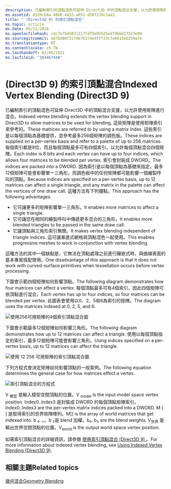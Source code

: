 ```yaml
---
description: 已編制索引的頂點混色可延伸 Direct3D 中的頂點混合支援，以允許使用矩陣進行混合。
ms.assetid: d320cb8a-48b6-4a53-a051-d50f239c1aa3
title: " (Direct3D 9) 的索引頂點混合"
ms.topic: article
ms.date: 05/31/2018
ms.openlocfilehash: c4cfe7b45831317fdf9e92525ed74bbd27323e99
ms.sourcegitcommit: a47bd86f517de76374e4fff33cfeb613eb259a7e
ms.translationtype: MT
ms.contentlocale: zh-TW
ms.lasthandoff: 01/06/2021
ms.locfileid: "104467440"
---
```

# <a name="indexed-vertex-blending-direct3d-9"></a><span data-ttu-id="aaac0-103"> (Direct3D 9) 的索引頂點混合</span><span class="sxs-lookup"><span data-stu-id="aaac0-103">Indexed Vertex Blending (Direct3D 9)</span></span>

<span data-ttu-id="aaac0-104">已編制索引的頂點混色可延伸 Direct3D 中的頂點混合支援，以允許使用矩陣進行混合。</span><span class="sxs-lookup"><span data-stu-id="aaac0-104">Indexed vertex blending extends the vertex blending support in Direct3D to allow matrices to be used for blending.</span></span> <span data-ttu-id="aaac0-105">這些矩陣是使用矩陣索引來參考的。</span><span class="sxs-lookup"><span data-stu-id="aaac0-105">These matrices are referred to by using a matrix index.</span></span> <span data-ttu-id="aaac0-106">這些索引是以每個頂點為基礎提供，並參考最多256個矩陣的調色板。</span><span class="sxs-lookup"><span data-stu-id="aaac0-106">These indices are supplied on a per-vertex basis and refer to a palette of up to 256 matrices.</span></span> <span data-ttu-id="aaac0-107">每個索引都是8位，而且每個頂點最多可有四個索引，以允許每個頂點混合四個矩陣。</span><span class="sxs-lookup"><span data-stu-id="aaac0-107">Each index is 8 bits and each vertex can have up to four indices, which allows four matrices to be blended per vertex.</span></span> <span data-ttu-id="aaac0-108">索引會封裝成 DWORD。</span><span class="sxs-lookup"><span data-stu-id="aaac0-108">The indices are packed into a DWORD.</span></span> <span data-ttu-id="aaac0-109">因為索引是以每個頂點為基礎來指定，最多12個矩陣可能會影響單一三角形，而調色板中的任何矩陣都可能影響一個繪製呼叫的頂點。</span><span class="sxs-lookup"><span data-stu-id="aaac0-109">Because indices are specified on a per-vertex basis, up to 12 matrices can affect a single triangle, and any matrix in the palette can affect the vertices of one draw call.</span></span> <span data-ttu-id="aaac0-110">這種方法有下列優點。</span><span class="sxs-lookup"><span data-stu-id="aaac0-110">This approach has the following advantages.</span></span>

-   <span data-ttu-id="aaac0-111">它可讓更多的矩陣影響單一三角形。</span><span class="sxs-lookup"><span data-stu-id="aaac0-111">It enables more matrices to affect a single triangle.</span></span>
-   <span data-ttu-id="aaac0-112">它可讓您在相同的繪製呼叫中傳遞更多混合的三角形。</span><span class="sxs-lookup"><span data-stu-id="aaac0-112">It enables more blended triangles to be passed in the same draw call.</span></span>
-   <span data-ttu-id="aaac0-113">它讓頂點與三角形索引無關。</span><span class="sxs-lookup"><span data-stu-id="aaac0-113">It makes vertex blending independent of triangle indices.</span></span> <span data-ttu-id="aaac0-114">這可讓漸進式網格與頂點混色一起使用。</span><span class="sxs-lookup"><span data-stu-id="aaac0-114">This enables progressive meshes to work in conjunction with vertex blending.</span></span>

<span data-ttu-id="aaac0-115">這種方法的其中一個缺點是，它無法在頂點處理之前進行鑲嵌式時，與曲線表面的基本專案搭配使用。</span><span class="sxs-lookup"><span data-stu-id="aaac0-115">One disadvantage of this approach is that it does not work with curved-surface primitives when tessellation occurs before vertex processing.</span></span>

<span data-ttu-id="aaac0-116">下圖會示範四個矩陣如何影響頂點。</span><span class="sxs-lookup"><span data-stu-id="aaac0-116">The following diagram demonstrates how four matrices can affect a vertex.</span></span> <span data-ttu-id="aaac0-117">每個頂點最多可有4個索引，因此四個矩陣可依頂點進行混合。</span><span class="sxs-lookup"><span data-stu-id="aaac0-117">Each vertex has up to four indices, so four matrices can be blended per vertex.</span></span> <span data-ttu-id="aaac0-118">此圖表會使用以0、2、5和6為索引的矩陣。</span><span class="sxs-lookup"><span data-stu-id="aaac0-118">The diagram uses the matrices indexed at 0, 2, 5, and 6.</span></span>

![使用256可用矩陣的4個索引頂點混合圖](images/dword1.png)

<span data-ttu-id="aaac0-120">下圖會示範最多12個矩陣如何影響三角形。</span><span class="sxs-lookup"><span data-stu-id="aaac0-120">The following diagram demonstrates how up to 12 matrices can affect a triangle.</span></span> <span data-ttu-id="aaac0-121">使用以每個頂點指定的索引，最多12個矩陣可能會影響三角形。</span><span class="sxs-lookup"><span data-stu-id="aaac0-121">Using indices specified on a per-vertex basis, up to 12 matrices can affect the triangle.</span></span>

![使用 12 256 可用矩陣的索引頂點混合圖](images/dword2.png)

<span data-ttu-id="aaac0-123">下列方程式會決定矩陣如何影響頂點的一般案例。</span><span class="sxs-lookup"><span data-stu-id="aaac0-123">The following equation determines the general case for how matrices effect a vertex.</span></span>

![索引頂點混合的方程式](images/indexedvblend.png)

<span data-ttu-id="aaac0-125">V <sub>模型</sub> 是輸入模型空間頂點的位置。</span><span class="sxs-lookup"><span data-stu-id="aaac0-125">V <sub>model</sub> is the input model space vertex position.</span></span> <span data-ttu-id="aaac0-126">Index0..Index3 是封裝成 DWORD 的每個頂點矩陣索引。</span><span class="sxs-lookup"><span data-stu-id="aaac0-126">Index0..Index3 are the per-vertex matrix indices packed into a DWORD.</span></span> <span data-ttu-id="aaac0-127">M \[ \] 是取得索引的世界矩陣陣列。</span><span class="sxs-lookup"><span data-stu-id="aaac0-127">M\[\] is the array of world matrices that get indexed into.</span></span> <span data-ttu-id="aaac0-128">b ₀ .。。b ₂是 blend 加權。</span><span class="sxs-lookup"><span data-stu-id="aaac0-128">b₀..b₂ are the blend weights.</span></span> <span data-ttu-id="aaac0-129">V<sub>世界</sub> 是輸出世界空間頂點的位置。</span><span class="sxs-lookup"><span data-stu-id="aaac0-129">V<sub>world</sub> is the output world space vertex position.</span></span>

<span data-ttu-id="aaac0-130">如需索引頂點混合的詳細資訊，請參閱 [使用索引頂點混合 (Direct3D 9) ](using-indexed-vertex-blending.md)。</span><span class="sxs-lookup"><span data-stu-id="aaac0-130">For more information about indexed vertex blending, see [Using Indexed Vertex Blending (Direct3D 9)](using-indexed-vertex-blending.md).</span></span>

## <a name="related-topics"></a><span data-ttu-id="aaac0-131">相關主題</span><span class="sxs-lookup"><span data-stu-id="aaac0-131">Related topics</span></span>

<dl> <dt>

[<span data-ttu-id="aaac0-132">幾何混合</span><span class="sxs-lookup"><span data-stu-id="aaac0-132">Geometry Blending</span></span>](geometry-blending.md)
</dt> </dl>

 

 



